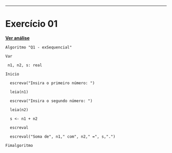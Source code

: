 ---
#  Exercício 01
[**Ver análise**](Analise01.md)
```
Algoritmo "Q1 - exSequencial"

Var

 n1, n2, s: real

Inicio

  escreva("Insira o primeiro número: ")
  
  leia(n1)
  
  escreva("Insira o segundo número: ")
  
  leia(n2)
  
  s <- n1 + n2
  
  escreval
  
  escreval("Soma de", n1," com", n2," =", s,".")

Fimalgoritmo
